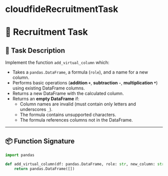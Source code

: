# cloudfideRecruitmentTask
# 📌 Recruitment Task

## 📍 Task Description

Implement the function `add_virtual_column` which:
- Takes a `pandas.DataFrame`, a formula (`role`), and a name for a new column.
- Performs basic operations (**addition `+`**, **subtraction `-`**, **multiplication `*`**) using existing DataFrame columns.
- Returns a new DataFrame with the calculated column.
- Returns an **empty DataFrame** if:
  - Column names are invalid (must contain only letters and underscores `_`).
  - The formula contains unsupported characters.
  - The formula references columns not in the DataFrame.

---

## 📦 Function Signature

```python
import pandas

def add_virtual_column(df: pandas.DataFrame, role: str, new_column: str) -> pandas.DataFrame:
    return pandas.DataFrame([])
